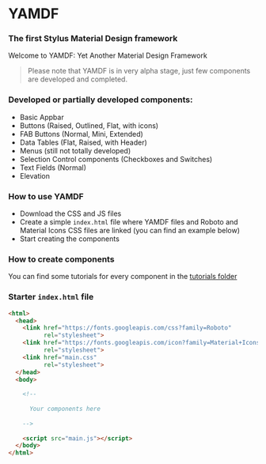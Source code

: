 # YAMDF
### The first Stylus Material Design framework


Welcome to YAMDF: Yet Another Material Design Framework
> Please note that YAMDF is in very alpha stage, just few components are developed and completed.

### Developed or partially developed components:
- Basic Appbar
- Buttons (Raised, Outlined, Flat, with icons)
- FAB Buttons (Normal, Mini, Extended)
- Data Tables (Flat, Raised, with Header)
- Menus (still not totally developed)
- Selection Control components (Checkboxes and Switches)
- Text Fields (Normal)
- Elevation

### How to use YAMDF
- Download the CSS and JS files
- Create a simple `index.html` file where YAMDF files and Roboto and Material Icons CSS files are linked (you can find an example below)
- Start creating the components

### How to create components
You can find some tutorials for every component in the [tutorials folder](https://github.com/yamdf/yamdf/tree/master/tutorials)

### Starter `index.html` file

```html
<html>
  <head>
    <link href="https://fonts.googleapis.com/css?family=Roboto"
          rel="stylesheet">
    <link href="https://fonts.googleapis.com/icon?family=Material+Icons"
          rel="stylesheet">
    <link href="main.css"
          rel="stylesheet">
  </head>
  <body>
    
    <!--
    
      Your components here
    
    -->
    
    <script src="main.js"></script>
  </body>
</html>
```
